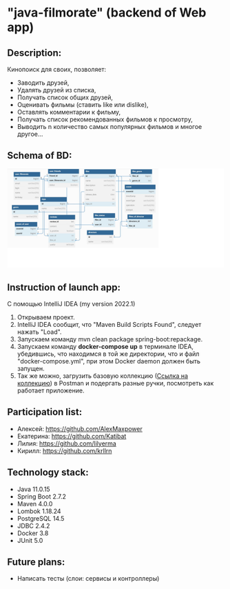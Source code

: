 # "java-filmorate" (backend of Web app)

## Description:

Кинопоиск для своих, позволяет:

- Заводить друзей,
- Удалять друзей из списка,
- Получать список общих друзей,
- Оценивать фильмы (ставить like или dislike),
- Оставлять комментарии к фильму,
- Получать список рекомендованных фильмов к просмотру, 
- Выводить n количество самых популярных фильмов и многое другое...

## Schema of BD:

![diagram_of_bd](https://github.com/AlexKlinkov/java-filmorate/blob/main/ER_DIAGRAM_OF_BD.jpg)

## Instruction of launch app:

С помощью IntelliJ IDEA (my version 2022.1)

1. Открываем проект.
2. IntelliJ IDEA сообщит, что "Maven Build Scripts Found", следует нажать "Load".
3. Запускаем команду mvn clean package spring-boot:repackage.
4. Запускаем команду **docker-compose up** в терминале IDEA, убедившись, что находимся в той же директории, что и файл "docker-compose.yml", при этом Docker daemon должен быть запущен.
5. Так же можно, загрузить базовую коллекцию ([Ссылка на коллекцию](https://github.com/AlexKlinkov/java-filmorate/blob/main/SET_OF_REQUESTS.postman_collection.json)) в Postman и подергать разные ручки, посмотреть как работает приложение.

## Participation list:

- Алексей: https://github.com/AlexMaxpower
- Екатерина: https://github.com/Katibat
- Лилия: https://github.com/lilyerma
- Кирилл: https://github.com/krllrn

## Technology stack:

- Java 11.0.15
- Spring Boot 2.7.2
- Maven 4.0.0
- Lombok 1.18.24
- PostgreSQL 14.5
- JDBC 2.4.2
- Docker 3.8
- JUnit 5.0

## Future plans:

- Написать тесты (слои: сервисы и контроллеры)
